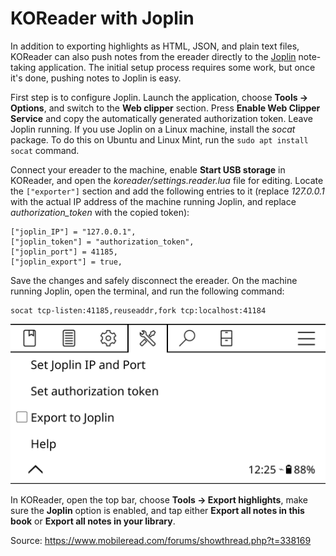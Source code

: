 # KOReader with Joplin

In addition to exporting highlights as HTML, JSON, and plain text files, KOReader can also push notes from the ereader directly to the [Joplin](https://joplinapp.org) note-taking application. The initial setup process requires some work, but once it's done, pushing notes to Joplin is easy.

First step is to configure Joplin. Launch the application, choose **Tools -> Options**, and switch to the **Web clipper** section. Press **Enable Web Clipper Service** and copy the automatically generated authorization token. Leave Joplin running. If you use Joplin on a Linux machine, install the _socat_ package. To do this on Ubuntu and Linux Mint, run the `sudo apt install socat` command.

Connect your ereader to the machine, enable **Start USB storage** in KOReader, and open the _koreader/settings.reader.lua_ file for editing. Locate the `["exporter"]` section and add the following entries to it (replace _127.0.0.1_ with the actual IP address of the machine running Joplin, and replace _authorization_token_ with the copied token):

```
["joplin_IP"] = "127.0.0.1",
["joplin_token"] = "authorization_token",
["joplin_port"] = 41185,
["joplin_export"] = true,
```

Save the changes and safely disconnect the ereader. On the machine running Joplin, open the terminal, and run the following command:

```
socat tcp-listen:41185,reuseaddr,fork tcp:localhost:41184
```

![](img/joplin.png)

In KOReader, open the top bar, choose **Tools -> Export highlights**, make sure the **Joplin** option is enabled, and tap either **Export all notes in this book** or **Export all notes in your library**.

Source: https://www.mobileread.com/forums/showthread.php?t=338169